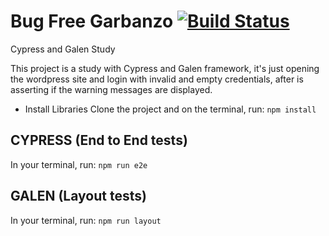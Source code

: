 # Bug Free Garbanzo [![Build Status](https://travis-ci.org/rafaelaazevedo/bug-free-garbanzo.svg?branch=master)](https://travis-ci.org/rafaelaazevedo/bug-free-garbanzo)

Cypress and Galen Study

This project is a study with Cypress and Galen framework, it's just opening the wordpress site and login with invalid and empty credentials, after is asserting if the warning messages are displayed.

* Install Libraries
Clone the project and on the terminal, run: <code>npm install</code> 

## CYPRESS (End to End tests)
In your terminal, run:
<code>npm run e2e</code>

## GALEN (Layout tests)
In your terminal, run:
<code>npm run layout</code>
